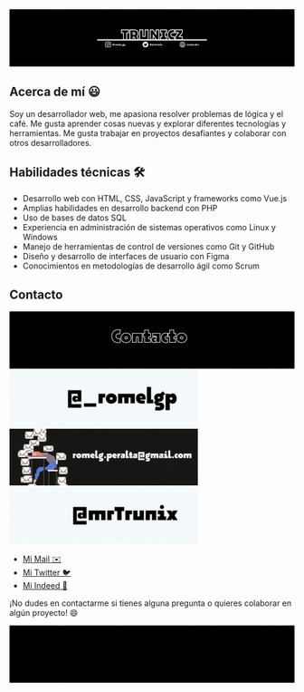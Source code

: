 <div>
  <img src="./src/background.gif" style="width=100%;">
</div>

## Acerca de mí 😃

Soy un desarrollador web, me apasiona resolver problemas de lógica y el café. Me gusta aprender cosas nuevas y explorar diferentes tecnologías y herramientas. Me gusta trabajar en proyectos desafiantes y colaborar con otros desarrolladores.

## Habilidades técnicas 🛠

- Desarrollo web con HTML, CSS, JavaScript y frameworks como Vue.js
- Amplias habilidades en desarrollo backend con PHP
- Uso de bases de datos SQL
- Experiencia en administración de sistemas operativos como Linux y Windows
- Manejo de herramientas de control de versiones como Git y GitHub
- Diseño y desarrollo de interfaces de usuario con Figma
- Conocimientos en metodologías de desarrollo ágil como Scrum

## Contacto

<div>
  <img src="./src/contacto.gif" style="width=100%;">
</div>
<div style="width=100%;">
  <div style="width=33%;">
    <a href="https://www.instagram.com/_romelgp/">
      <img src="./src/instagram.gif">
    </a>
  <div>
  <div style="width=33%;">
    <a href="mailto:romelg.peralta@gmail.com">
      <img src="./src/mail.gif">
    </a>
  <div>
  <div style="width=33%;">
    <a href="https://twitter.com/MrTrunix">
      <img src="./src/twitter.gif">
    </a>
  <div>
</div>

- [Mi Mail ✉️](mailto:romelg.peralta@gmail.com)
- [Mi Twitter 🐦](https://twitter.com/MrTrunix)
- [Mi Indeed 👤](https://profile.indeed.com/?hl=es_MX&co=MX&from=gnav-homepage&_ga=2.167417079.815501833.1678520711-1572533139.1678214712)

¡No dudes en contactarme si tienes alguna pregunta o quieres colaborar en algún proyecto! 😄

<div>
  <img src="./src/footer.gif" style="width=100%;">
</div>
